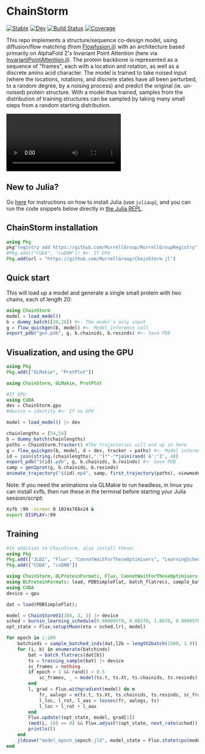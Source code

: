 # ChainStorm

[![Stable](https://img.shields.io/badge/docs-stable-blue.svg)](https://MurrellGroup.github.io/ChainStorm.jl/stable/)
[![Dev](https://img.shields.io/badge/docs-dev-blue.svg)](https://MurrellGroup.github.io/ChainStorm.jl/dev/)
[![Build Status](https://github.com/MurrellGroup/ChainStorm.jl/actions/workflows/CI.yml/badge.svg?branch=main)](https://github.com/MurrellGroup/ChainStorm.jl/actions/workflows/CI.yml?query=branch%3Amain)
[![Coverage](https://codecov.io/gh/MurrellGroup/ChainStorm.jl/branch/main/graph/badge.svg)](https://codecov.io/gh/MurrellGroup/ChainStorm.jl)


This repo implements a structure/sequence co-design model, using diffusion/flow matching (from [Flowfusion.jl](https://github.com/MurrellGroup/Flowfusion.jl)) with an architecture based primarily on AlphaFold 2's Invariant Point Attention (here via [InvariantPointAttention.jl](https://github.com/MurrellGroup/InvariantPointAttention.jl)). The protein backbone is represented as a sequence of "frames", each with a location and rotation, as well as a discrete amino acid character. The model is trained to take noised input (where the locations, rotations, and discrete states have all been perturbed, to a random degree, by a noising process) and predict the original (ie. un-noised) protein structure. With a model thus trained, samples from the distribution of training structures can be sampled by taking many small steps from a random starting distribution.

<video src="https://github.com/user-attachments/assets/4cef2445-d4e6-4d6c-9e50-1b99f79bb9a4" controls></video>

## New to Julia?

Go [here](https://julialang.org/install/) for instructions on how to install Julia (use `juliaup`), and you can run the code snippets below directly in [the Julia REPL](https://docs.julialang.org/en/v1/stdlib/REPL/).

## ChainStorm installation

```julia
using Pkg
pkg"registry add https://github.com/MurrellGroup/MurrellGroupRegistry"
#Pkg.add(["CUDA", "cuDNN"]) #<- If GPU
Pkg.add(url = "https://github.com/MurrellGroup/ChainStorm.jl")
```

## Quick start

This will load up a model and generate a single small protein with two chains, each of length 20:

```julia
using ChainStorm
model = load_model()
b = dummy_batch([20,20]) #<- The model's only input
g = flow_quickgen(b, model) #<- Model inference call
export_pdb("gen.pdb", g, b.chainids, b.resinds) #<- Save PDB
```

## Visualization, and using the GPU

```julia
using Pkg
Pkg.add(["GLMakie", "ProtPlot"])

using ChainStorm, GLMakie, ProtPlot

#If GPU:
using CUDA
dev = ChainStorm.gpu
#device = identity #<- If no GPU

model = load_model() |> dev

chainlengths = [54,54]
b = dummy_batch(chainlengths)
paths = ChainStorm.Tracker() #The trajectories will end up in here
g = flow_quickgen(b, model, d = dev, tracker = paths) #<- Model inference call
id = join(string.(chainlengths),"_")*"-"*join(rand('A':'Z', 4))
export_pdb("$(id).pdb", g, b.chainids, b.resinds) #<- Save PDB
samp = gen2prot(g, b.chainids, b.resinds)
animate_trajectory("$(id).mp4", samp, first_trajectory(paths), viewmode = :fit) #<- Animate design process
```

Note: If you need the animations via GLMakie to run headless, in linux you can install xvfb, then run these in the terminal before starting your Julia session/script:
```bash
Xvfb :99 -screen 0 1024x768x24 &
export DISPLAY=:99
```

## Training

```julia
#In addition to ChainStorm, also install these:
using Pkg
Pkg.add(["JLD2", "Flux", "CannotWaitForTheseOptimisers", "LearningSchedules", "DLProteinFormats"])
Pkg.add(["CUDA", "cuDNN"])

using ChainStorm, DLProteinFormats, Flux, CannotWaitForTheseOptimisers, LearningSchedules, JLD2
using DLProteinFormats: load, PDBSimpleFlat, batch_flatrecs, sample_batched_inds, length2batch
using CUDA
device = gpu

dat = load(PDBSimpleFlat);

model = ChainStormV1(384, 3, 3) |> device
sched = burnin_learning_schedule(0.000005f0, 0.001f0, 1.05f0, 0.99995f0)
opt_state = Flux.setup(Muon(eta = sched.lr), model)

for epoch in 1:100
    batchinds = sample_batched_inds(dat,l2b = length2batch(1500, 1.9))
    for (i, b) in enumerate(batchinds)
        bat = batch_flatrecs(dat[b])
        ts = training_sample(bat) |> device
        sc_frames = nothing
        if epoch > 1 && rand() < 0.5
            sc_frames, _ = model(ts.t, ts.Xt, ts.chainids, ts.resinds)
        end
        l, grad = Flux.withgradient(model) do m
            fr, aalogs = m(ts.t, ts.Xt, ts.chainids, ts.resinds, sc_frames = sc_frames)
            l_loc, l_rot, l_aas = losses(fr, aalogs, ts)
            l_loc + l_rot + l_aas
        end
        Flux.update!(opt_state, model, grad[1])
        (mod(i, 10) == 0) && Flux.adjust!(opt_state, next_rate(sched))
        println(l)
    end
    jldsave("model_epoch_$epoch.jld", model_state = Flux.state(cpu(model)), opt_state=cpu(opt_state))
end
```